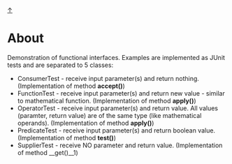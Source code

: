 [&#8593;](../README.md)

# About
Demonstration of functional interfaces. Examples are implemented as JUnit tests and are separated to 5 classes:
* ConsumerTest - receive input parameter(s) and return nothing. (Implementation of method __accept()__)
* FunctionTest - receive input parameter(s) and return new value - similar to mathematical function. (Implementation
 of method __apply()__)
* OperatorTest - receive input parameter(s) and return value. All values (paramter, return value) are of the same
 type (like mathematical operands). (Implementation of method __apply()__) 
* PredicateTest - receive input parameter(s) and return boolean value. (Implementation of method __test()__)
* SupplierTest - receive NO parameter and return value. (Implementation of method __get()__1)